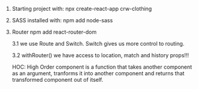 1. Starting project with:
   npx create-react-app crw-clothing

2. SASS installed with:
   npm add node-sass

3. Router
   npm add react-router-dom

   3.1 we use Route and Switch.
   Switch gives us more control to routing.

   3.2 withRouter() we have access to location, match and history props!!!

   HOC: High Order component is a function that takes another component as
   an argument, tranforms it into another component and returns that
   transformed component out of itself.
